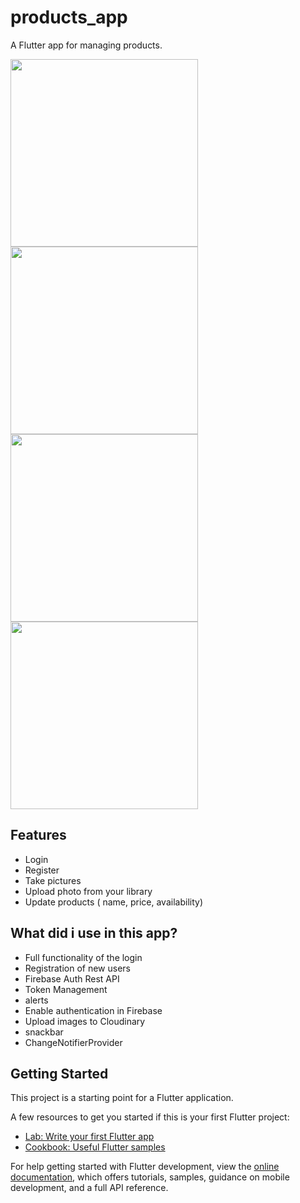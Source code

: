 # products_app

A Flutter app for managing products.
 
<div class="row"> 
   <img src="https://user-images.githubusercontent.com/51382458/210800657-ad34a6df-9293-42b9-9aaf-c6d827e7c377.png" width="300" />    
    <img src="https://user-images.githubusercontent.com/51382458/210800827-bac76d95-dcc2-4e34-9ea1-b9170d0b434d.png" width="300" />    
    <img src="https://user-images.githubusercontent.com/51382458/210800883-0dc57dac-754d-445c-b8cc-d06ed6981bee.png" width="300" />   
    <img src="https://user-images.githubusercontent.com/51382458/210802300-7ab23300-f704-426d-aa14-66da8734f76a.png" width="300" />    

</div>

 
## Features  
- Login
- Register
- Take pictures
- Upload photo from your library
- Update products ( name, price, availability)

## What did i use in this app? 

- Full functionality of the login 
- Registration of new users
- Firebase Auth Rest API
- Token Management
- alerts
- Enable authentication in Firebase
- Upload images to Cloudinary
- snackbar
- ChangeNotifierProvider


## Getting Started

This project is a starting point for a Flutter application.

A few resources to get you started if this is your first Flutter project:

- [Lab: Write your first Flutter app](https://docs.flutter.dev/get-started/codelab)
- [Cookbook: Useful Flutter samples](https://docs.flutter.dev/cookbook)

For help getting started with Flutter development, view the
[online documentation](https://docs.flutter.dev/), which offers tutorials,
samples, guidance on mobile development, and a full API reference.
